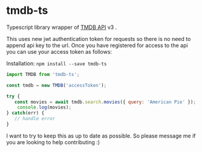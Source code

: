 # tmdb-ts


Typescript library wrapper of [TMDB API](https://developers.themoviedb.org/) v3 .


This uses new jwt authentication token for requests so there is no need to append api key to the url. 
Once you have registered for access to the api you can use your access token as follows:

Installation:
``
npm install --save tmdb-ts
``

```js
import TMDB from 'tmdb-ts';

const tmdb = new TMDB('accessToken');

try {
   const movies = await tmdb.search.movies({ query: 'American Pie' });
    console.log(movies);
} catch(err) {
   // handle error
}
```


I want to try to keep this as up to date as possible. So please message me if you are looking to help contributing :)


